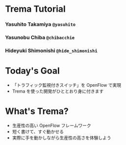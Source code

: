 <!SLIDE title-slide>
# Trema Tutorial ###############################################################

### Yasuhito Takamiya  `@yasuhito`
### Yasunobu Chiba  `@chibacchie`
### Hideyuki Shimonishi  `@hide_shimonishi`


<!SLIDE small incremental transition=fade>
# Today's Goal #################################################################

* 「トラフィック監視付きスイッチ」を OpenFlow で実現
* Trema を使った開発がひととおり身に付きます


<!SLIDE small incremental transition=fade>
# What's Trema? ################################################################

* 生産性の高い OpenFlow フレームワーク
* 短く書けて、すぐ動かせる
* 実際に手を動かしながら生産性の高さを体験しよう
